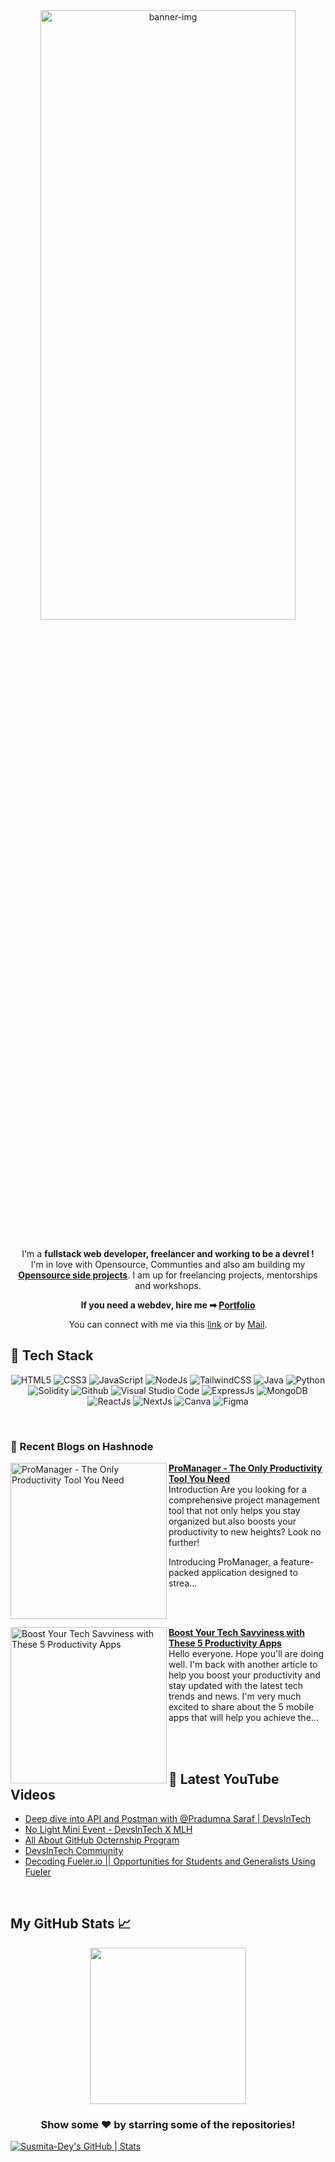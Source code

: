 <div align="center">
	<a href="http://susmita-dey.vercel.app/" target="_blank">
		<img src="images/github-profile-banner.png" alt="banner-img" height="50%" width="90%" />
	</a>
</div>
<br/>

<div align="center">

I'm a **fullstack web developer, freelancer and working to be a devrel !** 
<br>
I'm in love with Opensource, Communties and also am building my **[Opensource side projects](https://github.com/Susmita-Dey?tab=repositories)**. I am up for freelancing projects, mentorships and workshops.

**If you need a webdev, hire me ➡ [Portfolio](https://susmita-dey.vercel.app/)**

You can connect with me via this [link](https://bio.link/susmitadey) or by [Mail](mailto:susmitadey475@gmail.com).
</div>

<!-- ---
<h2>📫 How to reach me:</h2> <br>
<div align="center">
<a href="mailto:susmitadey475@gmail.com" target="_blank"><img src="images/official-gmail-icon.svg" alt="Gmail Logo" width="50"></a>&emsp;
<a href="https://www.linkedin.com/in/susmita-dey-15a15a210/" target="_blank"><img src="images/linkedin-icon-2.svg" alt="LinkedIn Logo" width="50"></a>&emsp;
<a href="https://twitter.com/its_SusmitaDey" target="_blank"><img src="images/twitter-6.svg" alt="Twitter Logo" width="80"></a>&emsp;
<a href="https://discord.gg/g7FmxB9uZp" target="_blank"><img src="images/discord-6.svg" alt="Discord Logo" width="60"></a>&emsp;
<a href="https://www.youtube.com/channel/UCsuzc8lqAbgUYo4yzpjtfSw" target="_blank"><img src="images/youtube-3.svg" alt="YouTube Logo" width="60"></a>&emsp;
<a href="https://dev.to/susmitadey"><img src="images/Dev.to image.png" alt="Dev.to Icon" width="70"></a>&emsp;&emsp; 
</div> -->

<!-- --- -->

<h2> 🥞 Tech Stack</h2>
<p align="center">
<img alt="HTML5" src="https://img.shields.io/badge/html5-%23fca9ae.svg?style=for-the-badge&logo=html5&logoColor=140200"/>
<img alt="CSS3" src="https://img.shields.io/badge/css3-%23ffd2ce.svg?style=for-the-badge&logo=css3&logoColor=140200"/>
<img alt="JavaScript" src="https://img.shields.io/badge/javascript-%23e4626b.svg?style=for-the-badge&logo=javascript&logoColor=%23F7DF1E"/>
<img alt="NodeJs" src="https://img.shields.io/badge/node.js-%23f2ca61.svg?style=for-the-badge&logo=node.js&logoColor=%FFFFFF"/>
<img alt="TailwindCSS" src="https://img.shields.io/badge/tailwind css-%23fca9ae.svg?style=for-the-badge&logo=tailwind-css&logoColor=140200"/>
<img alt="Java" src="https://img.shields.io/badge/java-%23e4626b.svg?style=for-the-badge&logo=java&logoColor=140200"/>
<img alt="Python" src="https://img.shields.io/badge/python-%23fca9ae.svg?style=for-the-badge&logo=python&logoColor=140200"/>
<img alt="Solidity" src="https://img.shields.io/badge/solidity-%23fca9ae.svg?style=for-the-badge&logo=solidity&logoColor=000325"/>
<img alt="Github" src="https://img.shields.io/badge/github-%23e4626b.svg?style=for-the-badge&logo=github&logoColor=140200"/>
<img alt="Visual Studio Code" src="https://img.shields.io/badge/Visual Studio Code-f2ca61.svg?style=for-the-badge&logo=visual-studio-code&logoColor=140200"/>
<img alt="ExpressJs" src="https://img.shields.io/badge/express.js-%23ffd2ce.svg?style=for-the-badge&logo=express&logoColor=140200"/>
<img alt="MongoDB" src="https://img.shields.io/badge/mongodb-%23ffd2ce.svg?style=for-the-badge&logo=mongodb&logoColor=140200" />
<img alt="ReactJs" src="https://img.shields.io/badge/react-f2ca61.svg?style=for-the-badge&logo=react&logoColor=140200"/>
<img alt="NextJs" src="https://img.shields.io/badge/next.js-%23fca9ae.svg?style=for-the-badge&logo=next.js&logoColor=140200" />
<img alt="Canva" src="https://img.shields.io/badge/Canva-f2ca61.svg?style=for-the-badge&logo=canva&logoColor=140200"/>
<img alt="Figma" src="https://img.shields.io/badge/figma-%23e4626b.svg?style=for-the-badge&logo=figma&logoColor=140200" />
  </p>
<br>



### 📙 Recent Blogs on Hashnode

<!-- HASHNODE_BLOG:START -->
<p align="left">
<a href="https://susmitadey.hashnode.dev//promanager-the-only-productivity-tool-you-need" title="ProManager - The Only Productivity Tool You Need"><img src="https://cdn.hashnode.com/res/hashnode/image/upload/v1686584734957/ea465367-3388-49e2-80ce-8f632e2f6eb7.png" alt="ProManager - The Only Productivity Tool You Need" width="250px" align="left" /></a>
<a href="https://susmitadey.hashnode.dev//promanager-the-only-productivity-tool-you-need" title="ProManager - The Only Productivity Tool You Need"><strong>ProManager - The Only Productivity Tool You Need</strong></a>
<br/> Introduction
Are you looking for a comprehensive project management tool that not only helps you stay organized but also boosts your productivity to new heights? Look no further!

Introducing ProManager, a feature-packed application designed to strea... </p> <br/> <br/>
<p align="left">
<a href="https://susmitadey.hashnode.dev//boost-your-tech-savviness-with-these-5-productivity-apps" title="Boost Your Tech Savviness with These 5 Productivity Apps"><img src="https://cdn.hashnode.com/res/hashnode/image/stock/unsplash/TSJqQCN4RKA/upload/7f5995d728741728ff8c0888c90d3607.jpeg" alt="Boost Your Tech Savviness with These 5 Productivity Apps" width="250px" align="left" /></a>
<a href="https://susmitadey.hashnode.dev//boost-your-tech-savviness-with-these-5-productivity-apps" title="Boost Your Tech Savviness with These 5 Productivity Apps"><strong>Boost Your Tech Savviness with These 5 Productivity Apps</strong></a>
<br/> Hello everyone. Hope you'll are doing well. I'm back with another article to help you boost your productivity and stay updated with the latest tech trends and news. I'm very much excited to share about the 5 mobile apps that will help you achieve the... </p> <br/> <br/>
<!-- HASHNODE_BLOG:END -->

## 🎥 Latest YouTube Videos

<!-- YOUTUBE-VIDEOS-LIST:START -->
- [Deep dive into API and Postman with @Pradumna Saraf | DevsInTech](https://www.youtube.com/watch?v=JoQIiSlQx2Q)
- [No Light Mini Event - DevsInTech X MLH](https://www.youtube.com/watch?v=nTQHGXxMuBo)
- [All About GitHub Octernship Program](https://www.youtube.com/watch?v=iXs0SYECN48)
- [DevsInTech Community](https://www.youtube.com/watch?v=d3xoKUDSY_A)
- [Decoding Fueler.io || Opportunities for Students and Generalists Using Fueler](https://www.youtube.com/watch?v=rhAYAa8DSgI)
<!-- YOUTUBE-VIDEOS-LIST:END -->

<br/>

## My GitHub Stats 📈
<p align="center">
<a href="https://github.com/Susmita-Dey">
<!--   <img height="150em" src="https://github-readme-stats.vercel.app/api?username=Susmita-Dey&count_private=true&show_icons=true&bg_color=000325&text_color=ffffff&title_color=gold&border_color=ffd2ce&icon_color=e4626b" /> -->
  <img height="250em" src="https://github-readme-stats-eight-theta.vercel.app/api/top-langs/?username=Susmita-Dey&bg_color=000325&text_color=ffffff&title_color=gold&border_color=ffd2ce&icon_color=e4626b&layout=compact&langs_count=10&exclude_repo=gamebase&hide=objective-c,c,java" />
</a>
</p>

<h3 align="center">Show some ❤️ by starring some of the repositories!</h3>

[![Susmita-Dey's GitHub | Stats](https://stats.quine.sh/Susmita-Dey/github?theme=dark)](https://quine.sh?utm_source=widgets&utm_campaign=Susmita-Dey)
<!-- [![@susmitadey's Holopin board](https://holopin.me/susmitadey)](https://holopin.io/@susmitadey) -->
